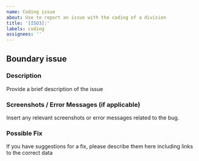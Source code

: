 ```yaml
---
name: Coding issue
about: Use to report an issue with the coding of a division
title: '[ISO3]:'
labels: coding
assignees: ''
---
```

## Boundary issue
### Description
Provide a brief description of the issue

### Screenshots / Error Messages (if applicable)
Insert any relevant screenshots or error messages related to the bug.

### Possible Fix
If you have suggestions for a fix, please describe them here including links to the correct data

